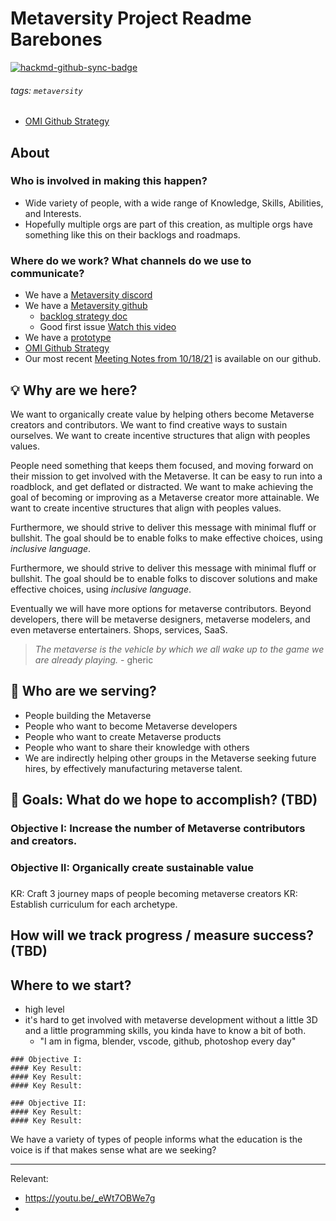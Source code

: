 # Metaversity Project Readme Barebones

[![hackmd-github-sync-badge](https://hackmd.io/dLAAQ53zQoeaoA3RYt5D3w/badge)](https://hackmd.io/dLAAQ53zQoeaoA3RYt5D3w)

###### tags: `metaversity`

- [OMI Github Strategy](/msSrKU3NQv2QO8_aU5IhHQ)

## About

### Who is involved in making this happen? 

- Wide variety of people, with a wide range of Knowledge, Skills, Abilities, and Interests. 
- Hopefully multiple orgs are part of this creation, as multiple orgs have something like this on their backlogs and roadmaps. 


### Where do we work? What channels do we use to communicate? 
- We have a [Metaversity discord](https://discord.gg/XRnxur9kqm)
- We have a [Metaversity github](https://github.com/metaversityfoundation)
    - [backlog strategy doc](https://github.com/metaversityfoundation/metaversity/issues/4)
    - Good first issue [Watch this video](https://github.com/metaversityfoundation/metaversity/issues/5)
- We have a [prototype](https://metaversity.foundation/)
- [OMI Github Strategy](/msSrKU3NQv2QO8_aU5IhHQ)
- Our most recent [Meeting Notes from 10/18/21](https://github.com/metaversityfoundation/metaversity/discussions/3) is available on our github. 

## :bulb: Why are we here? 

We want to organically create value by helping others become Metaverse creators and contributors. We want to find creative ways to sustain ourselves. We want to create incentive structures that align with peoples values. 

People need something that keeps them focused, and moving forward on their mission to get involved with the Metaverse. It can be easy to run into a roadblock, and get deflated or distracted. We want to make achieving the goal of becoming or improving as a Metaverse creator more attainable. We want to create incentive structures that align with peoples values. 

Furthermore, we should strive to deliver this message with minimal fluff or bullshit. The goal should be to enable folks to make effective choices, using _inclusive language_. 

Furthermore, we should strive to deliver this message with minimal fluff or bullshit. The goal should be to enable folks to discover solutions and make effective choices, using _inclusive language_. 

Eventually we will have more options for metaverse contributors. Beyond developers, there will be metaverse designers, metaverse modelers, and even metaverse entertainers. Shops, services, SaaS. 

>_The metaverse is the vehicle by which we all wake up to the game we are already playing._ - gheric

## :woman: Who are we serving? 

- People building the Metaverse 
- People who want to become Metaverse developers 
- People who want to create Metaverse products
- People who want to share their knowledge with others 
- We are indirectly helping other groups in the Metaverse seeking future hires, by effectively manufacturing metaverse talent. 

## :dart: Goals: What do we hope to accomplish? (TBD)
### Objective I: Increase the number of Metaverse contributors and creators. 
### Objective II: Organically create sustainable value
### 
KR: Craft 3 journey maps of people becoming metaverse creators
KR: Establish curriculum for each archetype. 

## How will we track progress / measure success? (TBD)


## Where to we start? 

- high level 
- it's hard to get involved with metaverse development without a little 3D and a little programming skills, you kinda have to know a bit of both.
    - "I am in figma, blender, vscode, github, photoshop every day"


```
### Objective I: 
#### Key Result: 
#### Key Result: 
#### Key Result:

### Objective II: 
#### Key Result: 
#### Key Result: 
```



We have a variety of types of people 
informs what the education is 
the voice is if that makes sense 
what are we seeking? 




----



Relevant: 

- https://youtu.be/_eWt7OBWe7g
- 